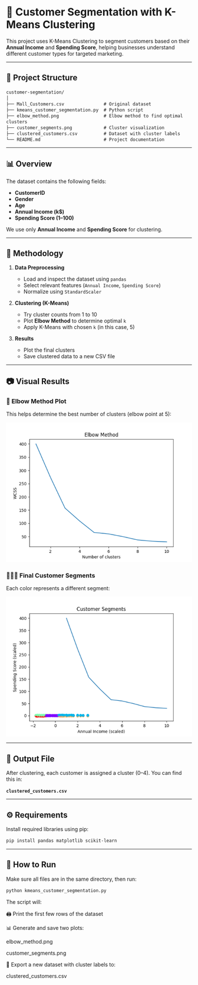 # 🧠 Customer Segmentation with K-Means Clustering

This project uses K-Means Clustering to segment customers based on their **Annual Income** and **Spending Score**, helping businesses understand different customer types for targeted marketing.

---
## 📁 Project Structure

```plaintext
customer-segmentation/
│
├── Mall_Customers.csv               # Original dataset
├── kmeans_customer_segmentation.py  # Python script
├── elbow_method.png                 # Elbow method to find optimal clusters
├── customer_segments.png            # Cluster visualization
├── clustered_customers.csv          # Dataset with cluster labels
└── README.md                        # Project documentation
```

---

## 📊 Overview

The dataset contains the following fields:
- **CustomerID**
- **Gender**
- **Age**
- **Annual Income (k$)**
- **Spending Score (1–100)**

We use only **Annual Income** and **Spending Score** for clustering.

---

## 🧪 Methodology

1. **Data Preprocessing**  
   - Load and inspect the dataset using `pandas`
   - Select relevant features (`Annual Income`, `Spending Score`)
   - Normalize using `StandardScaler`

2. **Clustering (K-Means)**
   - Try cluster counts from 1 to 10
   - Plot **Elbow Method** to determine optimal `k`
   - Apply K-Means with chosen `k` (in this case, 5)

3. **Results**
   - Plot the final clusters
   - Save clustered data to a new CSV file

---

## 📷 Visual Results

### 📌 Elbow Method Plot
This helps determine the best number of clusters (elbow point at 5):

![Elbow Method](elbow_method.png)

### 🧑‍🤝‍🧑 Final Customer Segments
Each color represents a different segment:

![Customer Segments](customer_segments.png)

---

## 💾 Output File

After clustering, each customer is assigned a cluster (0–4). You can find this in:

**`clustered_customers.csv`**

---

## ⚙️ Requirements

Install required libraries using pip:

```bash
pip install pandas matplotlib scikit-learn
```
---

## 🚀 How to Run

Make sure all files are in the same directory, then run:
```bash
python kmeans_customer_segmentation.py
```
The script will:

🖨️ Print the first few rows of the dataset

📊 Generate and save two plots:

elbow_method.png

customer_segments.png

💾 Export a new dataset with cluster labels to:

clustered_customers.csv
